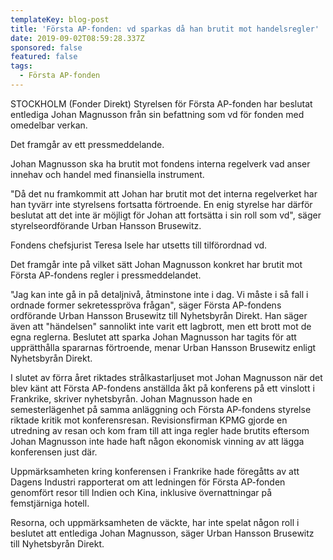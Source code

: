 ```yaml
---
templateKey: blog-post
title: 'Första AP-fonden: vd sparkas då han brutit mot handelsregler'
date: 2019-09-02T08:59:28.337Z
sponsored: false
featured: false
tags:
  - Första AP-fonden
---
```

STOCKHOLM (Fonder Direkt) Styrelsen för Första AP-fonden har beslutat entlediga Johan Magnusson från sin befattning som vd för fonden med omedelbar verkan.



Det framgår av ett pressmeddelande.



Johan Magnusson ska ha brutit mot fondens interna regelverk vad anser innehav och handel med finansiella instrument.



"Då det nu framkommit att Johan har brutit mot det interna regelverket har han tyvärr inte styrelsens fortsatta förtroende. En enig styrelse har därför beslutat att det inte är möjligt för Johan att fortsätta i sin roll som vd", säger styrelseordförande Urban Hansson Brusewitz.



Fondens chefsjurist Teresa Isele har utsetts till tilförordnad vd.



Det framgår inte på vilket sätt Johan Magnusson konkret har brutit mot Första AP-fondens regler i pressmeddelandet.



"Jag kan inte gå in på detaljnivå, åtminstone inte i dag. Vi måste i så fall i ordnade former sekretesspröva frågan", säger Första AP-fondens ordförande Urban Hansson Brusewitz till Nyhetsbyrån Direkt. Han säger även att "händelsen" sannolikt inte varit ett lagbrott, men ett brott mot de egna reglerna. Beslutet att sparka Johan Magnusson har tagits för att upprätthålla spararnas förtroende, menar Urban Hansson Brusewitz enligt Nyhetsbyrån Direkt.



I slutet av förra året riktades strålkastarljuset mot Johan Magnusson när det blev känt att Första AP-fondens anställda åkt på konferens på ett vinslott i Frankrike, skriver nyhetsbyrån. Johan Magnusson hade en semesterlägenhet på samma anläggning och Första AP-fondens styrelse riktade kritik mot konferensresan. Revisionsfirman KPMG gjorde en utredning av resan och kom fram till att inga regler hade brutits eftersom Johan Magnusson inte hade haft någon ekonomisk vinning av att lägga konferensen just där.



Uppmärksamheten kring konferensen i Frankrike hade föregåtts av att Dagens Industri rapporterat om att ledningen för Första AP-fonden genomfört resor till Indien och Kina, inklusive övernattningar på femstjärniga hotell.



Resorna, och uppmärksamheten de väckte, har inte spelat någon roll i beslutet att entlediga Johan Magnusson, säger Urban Hansson Brusewitz till Nyhetsbyrån Direkt.
